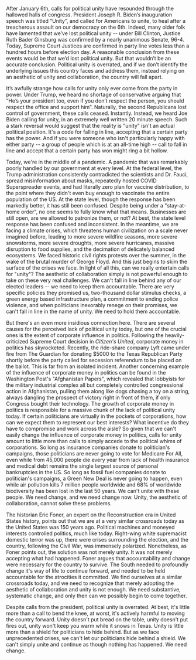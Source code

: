 After January 6th, calls for political unity have resounded through the hallowed halls of congress. President Joseph R. Biden’s inauguration speech was titled “Unity”, and called for Americans to unite, to heal after a treacherous assault on our democracy on the 6th. Indeed, many older folk have lamented that we’ve lost political unity -- under Bill Clinton, Justice Ruth Bader Ginsburg was confirmed by a nearly unanimous Senate, 96-4. Today, Supreme Court Justices are confirmed in party line votes less than a hundred hours before election day. A reasonable conclusion from these events would be that we’d lost political unity. But that wouldn’t be an accurate conclusion. Political unity is overrated, and if we don’t identify the underlying issues this country faces and address them, instead relying on an aesthetic of unity and collaboration, the country will fall apart. 

It’s awfully strange how calls for unity only ever come from the party in power. Under Trump, we heard no shortage of conservative arguing that “He’s your president too, even if you don’t respect the person, you should respect the office and support him”. Naturally, the second Republicans lost control of government, these calls ceased. Instantly. Instead, we heard Joe Biden calling for unity, in an extremely well written 20 minute speech. Such a stark reversal would suggest that the reality is "unity" isn't an actual political position. It's a code for falling in line, accepting that a certain party has the power. And if you were someone who isn't particularly happy with either party -- a group of people which is at an all-time high -- call to fall in line and accept that a certain party has won might ring a bit hollow.

Today, we're in the middle of a pandemic. A pandemic that was remarkably poorly handled by our government at every level. At the federal level, the Trump administration consistently contradicted the scientists and Dr. Fauci, spread misinformation about masks, repeatedly hosted COVID Superspreader events, and had literally zero plan for vaccine distribution, to the point where they didn't even buy enough to vaccinate the entire population of the US. At the state level, though the response has been markedly better, it has still been confused. Despite being under a "stay-at-home order", no one seems to fully know what that means. Businesses are still open, are we allowed to patronize them, or not? At best, the state level response has been confused and inconsistent. In the meantime, we are facing a climate crises, which threatens human civilization on a scale never imagined before, leading to more severe wildfire seasons, more severe snowstorms, more severe droughts, more severe hurricanes, massive disruption to food supplies, and the decimation of delicately balanced ecosystems. We faced historic civil rights protests over the summer, in the wake of the brutal murder of George Floyd. And this just begins to skim the surface of the crises we face. In light of all this, can we really entertain calls for "unity"? The aesthetic of collaboration simply is not powerful enough to take on these very real challenges. We can't fall in line behind any of our elected leaders -- we need to keep them accountable. There are very specific policies they promised us, two-thousand dollar stimulus checks, a green energy based infrastructure plan, a commitment to ending police violence, and when politicians inexorably renege on their promises, we can't fall in line in the name of unity. We need to hold them accountable.

But there's an even more insidious connection here. There are several causes for the perceived lack of political unity today, but one of the crucial ones is the extent of corporate influence in politics. Following the heavily-criticized Supreme Court decision in _Citizen's United_, corporate money in politics has skyrocketed. Recently, the ride-share company Lyft came under fire from The Guardian for donating $5000 to the Texas Republican Party shortly before the party called for secession referendum to be placed on the ballot. This is far from an isolated incident. Another concerning example of the influence of corporate money in politics can be found in the Washington Post's "Afghanistan Papers", which revealed that lobbyists for the military industrial complex all but completely controlled congressional action in Afghanistan, pulling them along like dogs chasing a toy on a string, always dangling the prospect of victory right in front of them, if only Congress bought their technology. The growth of corporate money in politics is responsible for a massive chunk of the lack of political unity today. If certain politicians are virtually in the pockets of corporations, how can we expect them to represent our best interests? What incentive do they have to compromise and work across the aisle? So given that we can't easily change the influence of corporate money in politics, calls for unity amount to little more than calls to simply accede to the political whims of corporations. So long as insurance companies donate to politician's campaigns, those politicians are never going to vote for Medicare For All, even while from 45,000 people die every year from lack of health insurance and medical debt remains the single largest source of personal bankruptcies in the US. So long as fossil fuel companies donate to politician's campaigns, a Green New Deal is never going to happen, even while air pollution kills 7 million people worldwide and 68% of worldwide biodiversity has been lost in the last 50 years. We can't unite with these people. We need change, and we need change now. Unity, the aesthetic of collaboration, cannot solve these problems. 

The historian Eric Foner, an expert on the Reconstruction era in United States history, points out that we are at a very similar crossroads today as the United States was 150 years ago. Political machines and moneyed interests controlled politics, much like today. Right-wing white supremacist domestic terror was up, there were crises surrounding the election, and the country, following the Civil War, was immensely polarized. Nonetheless, as Foner points out, the solution was not merely unity. It was not merely accepting what had happened. Foner argues that accountability and change were necessary for the country to survive. The South needed to profoundly change it's way of life to continue forward, and needed to be held accountable for the atrocities it committed. We find ourselves at a similar crossroads today, and we need to recognize that merely adopting the aesthetic of collaboration and unity is not enough. We need substantive, systematic change, and only then can we possibly begin to come together. 

Despite calls from the president, political unity is overrated. At best, it's little more than a call to bend the knee, at worst, it's actively harmful to moving the country forward. Unity doesn't put bread on the table, unity doesn't put fires out, unity won't keep you warm while it snows in Texas. Unity is little more than a shield for politicians to hide behind. But as we face unprecedented crises, we can't let our politicians hide behind a shield. We can't simply unite and continue as though nothing has happened. We need change. 
